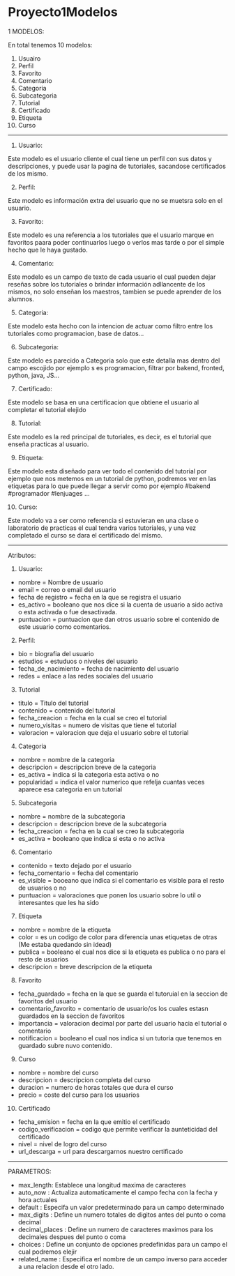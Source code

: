 # Proyecto1Modelos
1 MODELOS: 

En total tenemos 10 modelos: 

1. Usuairo 
2. Perfil
3. Favorito
4. Comentario
5. Categoria
6. Subcategoria
7. Tutorial
8. Certificado
9. Etiqueta
10. Curso

----------------------------

1. Usuario:

Este modelo es el usuario cliente el cual tiene un perfil con sus datos y descripciones, y puede usar la pagina de tutoriales, sacandose certificados de los mismo.

2. Perfil: 

Este modelo es información extra del usuario que no se muetsra solo en el usuario.

3. Favorito:

Este modelo es una referencia a los tutoriales que el usuario marque en favoritos paara poder continuarlos luego o verlos mas tarde o por el simple hecho que le haya gustado.

4. Comentario: 

Este modelo es un campo de texto de cada usuario el cual pueden dejar reseñas sobre los tutoriales o brindar información adllancente de los mismos, no solo enseñan los maestros, tambien se puede aprender de los alumnos.

5. Categoria: 

Este modelo esta hecho con la intencion de actuar como filtro entre los tutoriales como programacion, base de datos...

6. Subcategoria: 

Este modelo es parecido a Categoria solo que este detalla mas dentro del campo escojido por ejemplo s es programacion, filtrar por bakend, fronted, python, java, JS...

7. Certificado: 

Este modelo se basa en una certificacion que obtiene el usuario al completar el tutorial elejido

8. Tutorial: 

Este modelo es la red principal de tutoriales, es decir, es el tutorial que enseña practicas al usuario.

9. Etiqueta: 

Este modelo esta diseñado para ver todo el contenido del tutorial por ejemplo que nos metemos en un tutorial de python, podremos ver en las etiquetas para lo que puede llegar a servir como por ejemplo #bakend #programador #lenjuages ...

10. Curso: 

Este modelo va a ser como referencia si estuvieran en una clase o laboratorio de practicas el cual tendra varios tutoriales, y una vez completado el curso se dara el certificado del mismo. 

------------------------------------

Atributos:

1. Usuario: 

- nombre = Nombre de usuario
- email = correo o email del usuario
- fecha de registro = fecha en la que se registra el usuario
- es_activo = booleano que nos dice si la cuenta de usuario a sido activa o esta activada o fue desactivada.
- puntuacion = puntuacion que dan otros usuario sobre el contenido de este usuario como comentarios.

2. Perfil: 

- bio = biografia del usuario
- estudios = estuduos o niveles del usuario
- fecha_de_nacimiento = fecha de nacimiento del usuario
- redes = enlace a las redes sociales del usuario

3. Tutorial

- titulo = Titulo del tutorial
- contenido = contenido del tutorial 
- fecha_creacion = fecha en la cual se creo el tutorial
- numero_visitas = numero de visitas que tiene el tutorial
- valoracion = valoracion que deja el usuario sobre el tutorial

4. Categoria

- nombre = nombre de la categoria
- descripcion = descripcion breve de la categoria
- es_activa = indica si la categoria esta activa o no
- popularidad = indica el valor numerico que refelja cuantas veces aparece esa categoria en un tutorial

5. Subcategoria

- nombre = nombre de la subcategoria
- descripcion = descripcion breve de la subcategoria
- fecha_creacion = fecha en la cual se creo la subcategoria
- es_activa = booleano que indica si esta o no activa

6. Comentario

- contenido = texto dejado por el usuario
- fecha_comentario = fecha del comentario
- es_visible = booeano que indica si el comentario es visible para el resto de usuarios o no
- puntuacion = valoraciones que ponen los usuario sobre lo util o interesantes que les ha sido

7. Etiqueta

- nombre = nombre de la etiqueta
- color = es un codigo de color para diferencia unas etiquetas de otras (Me estaba quedando sin idead)
- publica = booleano el cual nos dice si la etiqueta es publica o no para el resto de usuarios
- descripcion = breve descripcion de la etiqueta

8. Favorito

- fecha_guardado = fecha en la que se guarda el tutoruial en la seccion de favoritos del usuario
- comentario_favorito = comentario de usuario/os los cuales estasn guardados en la seccion de favoritos
- importancia = valoracion decimal por parte del usuario hacia el tutorial o comentario
- notificacion = booleano el cual nos indica si un tutoria que tenemos en guardado subre nuvo contenido. 

9. Curso

- nombre = nombre del curso
- descripcion = descripcion completa del curso
- duracion = numero de horas totales que dura el curso
- precio = coste del curso para los usuarios

10. Certificado

- fecha_emision = fecha en la que emitio el certificado
- codigo_verificacion = codigo que permite verificar la aunteticidad del certificado
- nivel = nivel de logro del curso
- url_descarga = url para descargarnos nuestro certificado

--------------------------------------------

PARAMETROS: 

- max_length: Establece una longitud maxima de caracteres
- auto_now : Actualiza automaticamente el campo fecha con la fecha y hora actuales
- default : Especifa un valor predeterminado para un campo determinado
- max_digits : Define un numero totales de digitos antes del punto o coma decimal
- decimal_places : Define un numero de caracteres maximos para los decimales despues del punto o coma
- choices : Define un conjunto de opciones predefinidas para un campo el cual podremos elejir
- related_name : Especifica erl nombre de un campo inverso para acceder a una relacion desde el otro lado.